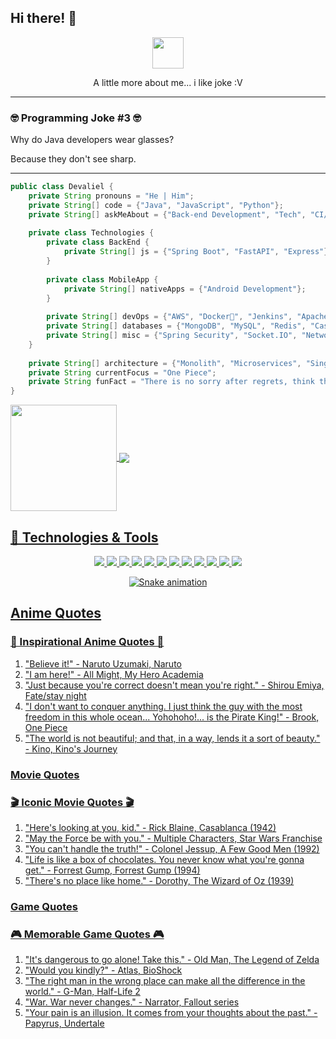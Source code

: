 ## Hi there! 👋

<p align="center">
  <img src="https://media.giphy.com/media/VgCDAzcKvsR6OM0uWg/giphy.gif" width="50">
</p>

<p align="center">
  A little more about me... i like joke :V 
</p> 



---

### 🤓 Programming Joke #3 🤓

Why do Java developers wear glasses?

Because they don't see sharp.

---





```java
public class Devaliel {
    private String pronouns = "He | Him";
    private String[] code = {"Java", "JavaScript", "Python"};
    private String[] askMeAbout = {"Back-end Development", "Tech", "CI/CD", "Networking"};
    
    private class Technologies {
        private class BackEnd {
            private String[] js = {"Spring Boot", "FastAPI", "Express"};
        }
        
        private class MobileApp {
            private String[] nativeApps = {"Android Development"};
        }
        
        private String[] devOps = {"AWS", "Docker🐳", "Jenkins", "Apache2"};
        private String[] databases = {"MongoDB", "MySQL", "Redis", "Cassandra"};
        private String[] misc = {"Spring Security", "Socket.IO", "Networking", "MTCNA"};
    }
    
    private String[] architecture = {"Monolith", "Microservices", "Single Page Applications", "Multi-platform Applications", "Serverless Applications"};
    private String currentFocus = "One Piece";
    private String funFact = "There is no sorry after regrets, think then act!";
}
```

<div>
  <a href="https://github.com/Devaliel">
   <img align="center" height="170" src="https://github-readme-stats.vercel.app/api/top-langs/?username=devaliel&layout=compact&langs_count=16&theme=dark"/>
  <img align="center" src="https://github-readme-stats.vercel.app/api?username=devaliel&show_icons=true&theme=dark&include_all_commits=true&count_private=true&hide=issues"/>
</div>


## 🔧 Technologies & Tools

<p align="center">
  <img src="https://img.shields.io/badge/OS-Linux-informational?style=flat&logo=linux&logoColor=white&color=6aa6f8">
  <img src="https://img.shields.io/badge/Editor-IntelliJ-informational?style=flat&logo=intellij-idea&logoColor=white&color=6aa6f8">
  <img src="https://img.shields.io/badge/Code-Java-informational?style=flat&logo=java&logoColor=white&color=6aa6f8">
  <img src="https://img.shields.io/badge/Code-AWS-informational?style=flat&logo=amazon-aws&logoColor=white&color=6aa6f8">
  <img src="https://img.shields.io/badge/Code-MongoDB-informational?style=flat&logo=mongodb&logoColor=white&color=6aa6f8">
  <img src="https://img.shields.io/badge/Code-Redis-informational?style=flat&logo=redis&logoColor=white&color=6aa6f8">
  <img src="https://img.shields.io/badge/Shell-Bash-informational?style=flat&logo=gnu-bash&logoColor=white&color=6aa6f8">
  <img src="https://img.shields.io/badge/Tools-PostgreSQL-informational?style=flat&logo=postgresql&logoColor=white&color=6aa6f8">
  <img src="https://img.shields.io/badge/Tools-MikroTik-informational?style=flat&logo=kubernetes&logoColor=white&color=6aa6f8">
  <img src="https://img.shields.io/badge/Tools-Docker-informational?style=flat&logo=docker&logoColor=white&color=6aa6f8">
  <img src="https://img.shields.io/badge/Tools-Kubernetes-informational?style=flat&logo=kubernetes&logoColor=white&color=6aa6f8">
  <img src="https://img.shields.io/badge/Tools-Jenkins-informational?style=flat&logo=jenkins&logoColor=white&color=6aa6f8">
</p>

<div align="center">
  <img src="https://github.com/devaliel/devaliel/blob/output/github-contribution-grid-snake.svg" alt="Snake animation">
</div>


## Anime Quotes

### 🌟 Inspirational Anime Quotes 🌟

1. "Believe it!" - Naruto Uzumaki, Naruto
2. "I am here!" - All Might, My Hero Academia
3. "Just because you're correct doesn't mean you're right." - Shirou Emiya, Fate/stay night
4. "I don't want to conquer anything. I just think the guy with the most freedom in this whole ocean... Yohohoho!... is the Pirate King!" - Brook, One Piece
5. "The world is not beautiful; and that, in a way, lends it a sort of beauty." - Kino, Kino's Journey

### Movie Quotes

### 🎬 Iconic Movie Quotes 🎬

1. "Here's looking at you, kid." - Rick Blaine, Casablanca (1942)
2. "May the Force be with you." - Multiple Characters, Star Wars Franchise
3. "You can't handle the truth!" - Colonel Jessup, A Few Good Men (1992)
4. "Life is like a box of chocolates. You never know what you're gonna get." - Forrest Gump, Forrest Gump (1994)
5. "There's no place like home." - Dorothy, The Wizard of Oz (1939)

### Game Quotes

### 🎮 Memorable Game Quotes 🎮

1. "It's dangerous to go alone! Take this." - Old Man, The Legend of Zelda
2. "Would you kindly?" - Atlas, BioShock
3. "The right man in the wrong place can make all the difference in the world." - G-Man, Half-Life 2
4. "War. War never changes." - Narrator, Fallout series
5. "Your pain is an illusion. It comes from your thoughts about the past." - Papyrus, Undertale
